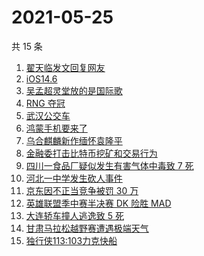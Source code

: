 # 2021-05-25

共 15 条

<!-- BEGIN -->
<!-- 最后更新时间 Tue May 25 2021 22:15:18 GMT+0800 (China Standard Time) -->

1. [翟天临发文回复网友](https://www.zhihu.com/search?q=翟天临)
2. [iOS14.6](https://www.zhihu.com/search?q=ios14.6)
3. [吴孟超灵堂放的是国际歌](https://www.zhihu.com/search?q=吴孟超)
4. [RNG 夺冠](https://www.zhihu.com/search?q=rng)
5. [武汉公交车](https://www.zhihu.com/search?q=武汉公交车)
6. [鸿蒙手机要来了](https://www.zhihu.com/search?q=华为鸿蒙)
7. [乌合麒麟新作缅怀袁隆平](https://www.zhihu.com/search?q=乌合麒麟新作)
8. [金融委打击比特币挖矿和交易行为](https://www.zhihu.com/search?q=金融委打击比特币)
9. [四川一食品厂疑似发生有害气体中毒致 7 死](https://www.zhihu.com/search?q=四川食品厂)
10. [河北一中学发生砍人事件](https://www.zhihu.com/search?q=河北中学砍人)
11. [京东因不正当竞争被罚 30 万](https://www.zhihu.com/search?q=京东罚款)
12. [英雄联盟季中赛半决赛 DK 险胜 MAD](https://www.zhihu.com/search?q=英雄联盟)
13. [大连轿车撞人逃逸致 5 死](https://www.zhihu.com/search?q=大连车祸)
14. [甘肃马拉松越野赛遭遇极端天气](https://www.zhihu.com/search?q=甘肃马拉松)
15. [独行侠113:103力克快船](https://www.zhihu.com/search?q=独行侠)

<!-- END -->
